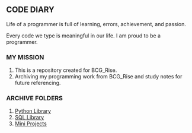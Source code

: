 <!-- DIARY Section Starts -->
## CODE DIARY
Life of a programmer is full of learning, errors, achievement, and passion.

Every code we type is meaningful in our life. I am proud to be a programmer.

<!-- DIARY Section Ends -->


<!-- FAQ Section Starts -->
### MY MISSION
1.  This is a repository created for BCG_Rise.
2.  Archiving my programming work from BCG_Rise and study notes for future referencing.

<!-- FAQ Section Ends -->


<!-- ARCHIVES Section Starts -->
### ARCHIVE FOLDERS
<!-- Add your details -->
1.  [Python Library](https://github.com/mommafish/BCG_Rise/tree/main/Python_Library/Python_Practice)
2.  [SQL Library](https://github.com/mommafish/BCG_Rise/tree/main/SQL_Library)
5.  [Mini Projects](https://github.com/mommafish/BCG_Rise/tree/main/Mini_Projects)

<!-- ARCHIVES Section Ends -->
